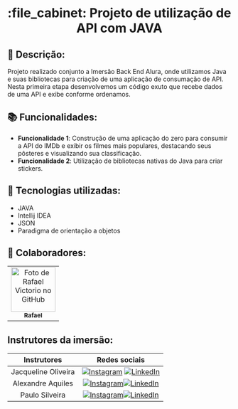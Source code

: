 <h1 align="center">:file_cabinet: Projeto de utilização de API com JAVA</h1>

## :memo: Descrição:
Projeto realizado conjunto a Imersão Back End Alura, onde utilizamos Java e suas bibliotecas para criação de uma aplicação de consumação de API. Nesta primeira etapa desenvolvemos um código exuto que recebe dados de uma API e exibe conforme ordenamos.

## :books: Funcionalidades:
* <b>Funcionalidade 1</b>: Construção de uma aplicação do zero para consumir a API do IMDb e exibir os filmes mais populares, destacando seus pôsteres e visualizando sua classificação.
* <b>Funcionalidade 2</b>: Utilização de bibliotecas nativas do Java para criar stickers.


## :wrench: Tecnologias utilizadas:
* JAVA
* Intellij IDEA
* JSON
* Paradigma de orientação a objetos

## :handshake: Colaboradores:
<table>
  <tr>
    <td align="center">
      <a href="http://github.com/rvictorio">
        <img src="https://avatars.githubusercontent.com/rvictorio" width="100px;" alt="Foto de Rafael Victorio no GitHub"/><br>
        <sub>
          <b>Rafael</b>
        </sub>
      </a>
    </td>
  </tr>
</table>

## Instrutores da imersão:
|Instrutores|Redes sociais|
|:------------------:|:------------------:|
| Jacqueline Oliveira | [![Instagram](https://www.alura.com.br/assets/img/imersao-java/instagram.1655844054.svg)](https://www.instagram.com/jacque.tech/) [![LinkedIn](https://www.alura.com.br/assets/img/imersao-java/linkedin.1655291590.svg)](https://www.linkedin.com/in/jacqueline-r-oliveira/) |
| Alexandre Aquiles | [![Instagram](https://www.alura.com.br/assets/img/imersao-java/instagram.1655844054.svg)](https://www.instagram.com/aquiles3137/)[![LinkedIn](https://www.alura.com.br/assets/img/imersao-java/linkedin.1655291590.svg)](https://www.linkedin.com/in/alexandreaquiles/) |
| Paulo Silveira | [![Instagram](https://www.alura.com.br/assets/img/imersao-java/instagram.1655844054.svg)](https://www.instagram.com/paulo_hipster)[![LinkedIn](https://www.alura.com.br/assets/img/imersao-java/linkedin.1655291590.svg)](https://www.linkedin.com/in/paulosilveira)
